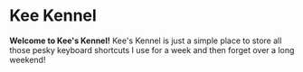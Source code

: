 # Kee Kennel

__Welcome to Kee's Kennel!__ Kee's Kennel is just a simple place to store all those pesky keyboard shortcuts I use for a week and then forget over a long weekend!

